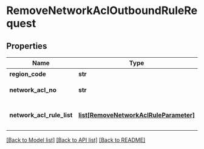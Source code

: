 # RemoveNetworkAclOutboundRuleRequest

## Properties
Name | Type | Description | Notes
------------ | ------------- | ------------- | -------------
**region_code** | **str** | REGION코드 | [optional] 
**network_acl_no** | **str** | 네트워크ACL번호 | 
**network_acl_rule_list** | [**list[RemoveNetworkAclRuleParameter]**](RemoveNetworkAclRuleParameter.md) | 네트워크ACLRule리스트 | 

[[Back to Model list]](../README.md#documentation-for-models) [[Back to API list]](../README.md#documentation-for-api-endpoints) [[Back to README]](../README.md)


